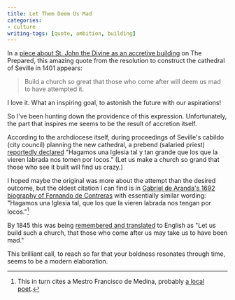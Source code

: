 ```yaml
---
title: Let Them Deem Us Mad
categories:
- culture
writing-tags: [quote, ambition, building]
---
```


In a [piece about St. John the Divine as an accretive building](https://theprepared.org/features/2019/4/28/building-a-cathedral) on The Prepared, this amazing quote from the resolution to construct the cathedral of Seville in 1401 appears:

> Build a church so great that those who come after will deem us mad to have attempted it.

I love it. What an inspiring goal, to astonish the future with our aspirations!

So I've been hunting down the providence of this expression. Unfortunately, the part that inspires me seems to be the result of accretion itself.

According to the archdiocese itself, during proceedings of Seville's cabildo (city council) planning the new cathedral, a prebend (salaried priest) [reportedly declared](https://www.archisevilla.org/que-nos-tomen-por-locos/) "Hagamos una Iglesia tal y tan grande que los que la vieren labrada nos tomen por locos." (Let us make a church so grand that those who see it built will find us crazy.)

I hoped maybe the original was more about the attempt than the desired outcome, but the oldest citation I can find is in [Gabriel de Aranda's 1692 biography of Fernando de Contreras](https://books.google.co.uk/books?id=D1X3ne5EoJkC&pg=PA124) with essentially similar wording: "Hagamos una Iglesia tal, que los que la vieren labrada nos tengan por locos."[^Medina]

[^Medina]: This in turn cites a Mestro Francisco de Medina, probably [a local poet](http://www.mcnbiografias.com/app-bio/do/show?key=medina-francisco-de).

By 1845 this was being [remembered and translated](https://books.google.co.uk/books?id=tNosAQAAIAAJ&pg=PA418) to English as "Let us build such a church, that those who come after us may take us to have been mad."

This brilliant call, to reach so far that your boldness resonates through time, seems to be a modern elaboration.
